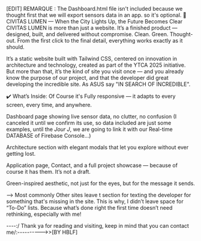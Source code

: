 [EDIT] REMARQUE : The Dashboard.html file isn't included because we thought first that we will export sensors data in an app. so it's optional.
🌟 CIVITAS LUMEN — When the City Lights Up, the Future Becomes Clear
CIVITAS LUMEN is more than just a website. It’s a finished product — designed, built, and delivered without compromise. Clean. Green. Thought-out. From the first click to the final detail, everything works exactly as it should.

It’s a static website built with Tailwind CSS, centered on innovation in architecture and technology, created as part of the YTCA 2025 initiative. But more than that, it’s the kind of site you visit once — and you already know the purpose of our project, and that the developer did great developing the incredible site. As ASUS say "IN SEARCH OF INCREDIBLE".

✔️ What’s Inside:
Of Course it's Fully responsive — it adapts to every screen, every time, and anywhere.

Dashboard page showing live sensor data, no clutter, no confusion (I canceled it until we confirm its use, so data included are just some examples, until the *Jour J*, we are going to link it with our Real-time DATABASE of Firebase Console...)

Architecture section with elegant modals that let you explore without ever getting lost.

Application page, Contact, and a full project showcase — because of course it has them. It’s not a draft.

Green-inspired aesthetic, not just for the eyes, but for the message it sends.

--> Most commonly Other sites leave t section for texting the developer for something that's missing in the site. This is why, I didn’t leave space for “To-Do” lists. Because what’s done right the first time doesn’t need rethinking, especially with me!

----:/ Thank ya for reading and visiting, keep in mind that you can contact me/:---------->>[BY HBLF]
